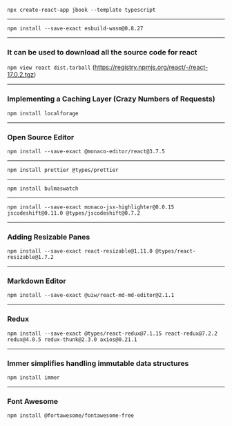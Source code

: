 `npx create-react-app jbook --template typescript`

---

`npm install --save-exact esbuild-wasm@0.8.27`

---

### It can be used to download all the source code for react

`npm view react dist.tarball` (https://registry.npmjs.org/react/-/react-17.0.2.tgz)

---

### Implementing a Caching Layer (Crazy Numbers of Requests)

`npm install localforage`

---

### Open Source Editor

`npm install --save-exact @monaco-editor/react@3.7.5`

---

`npm install prettier @types/prettier`

---

`npm install bulmaswatch`

---

`npm install --save-exact monaco-jsx-highlighter@0.0.15 jscodeshift@0.11.0 @types/jscodeshift@0.7.2`

---

### Adding Resizable Panes

`npm install --save-exact react-resizable@1.11.0 @types/react-resizable@1.7.2`

---

### Markdown Editor

`npm install --save-exact @uiw/react-md-md-editor@2.1.1`

---

### Redux

`npm install --save-exact @types/react-redux@7.1.15 react-redux@7.2.2 redux@4.0.5 redux-thunk@2.3.0 axios@0.21.1`

---

### Immer simplifies handling immutable data structures

`npm install immer`

---

### Font Awesome

`npm install @fortawesome/fontawesome-free`
